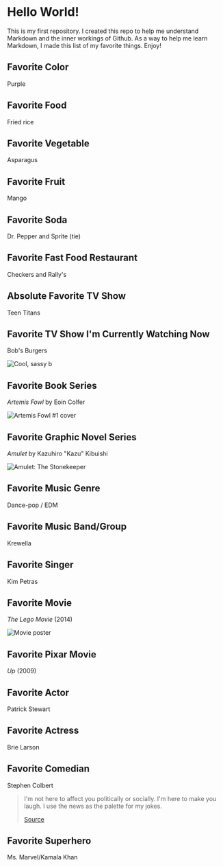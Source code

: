 # Hello World!

This is my first repository. I created this repo to help me understand Markdown and the inner workings of Github. As a way to help me learn Markdown, I made this list of my favorite things. Enjoy!

## Favorite Color

Purple

## Favorite Food

Fried rice

## Favorite Vegetable

Asparagus

## Favorite Fruit

Mango

## Favorite Soda

Dr. Pepper and Sprite (tie)

## Favorite Fast Food Restaurant

Checkers and Rally's

## Absolute Favorite TV Show

Teen Titans

## Favorite TV Show I'm Currently Watching Now

Bob's Burgers

![Cool, sassy b](https://media.giphy.com/media/3og0IMtZSSOSRsnR9m/source.gif)

## Favorite Book Series

_Artemis Fowl_ by Eoin Colfer

![Artemis Fowl #1 cover](https://vignette.wikia.nocookie.net/artemisfowl/images/3/37/Images-1.jpeg)

## Favorite Graphic Novel Series

_Amulet_ by Kazuhiro "Kazu" Kibuishi

![Amulet: The Stonekeeper](https://upload.wikimedia.org/wikipedia/en/5/5f/The_Stonekeeper.jpg)

## Favorite Music Genre

Dance-pop / EDM

## Favorite Music Band/Group

Krewella

## Favorite Singer

Kim Petras

## Favorite Movie

_The Lego Movie_ (2014)

![Movie poster](https://upload.wikimedia.org/wikipedia/en/1/10/The_Lego_Movie_poster.jpg)

## Favorite Pixar Movie

_Up_ (2009)

## Favorite Actor

Patrick Stewart

## Favorite Actress

Brie Larson

## Favorite Comedian

Stephen Colbert

> I'm not here to affect you politically or socially. I'm here to make you laugh. I use the news as the palette for my jokes.
>
> [Source](https://www.nj.com/entertainment/tv/2009/10/stephen_colbert_interview_s_pe.html)

## Favorite Superhero

Ms. Marvel/Kamala Khan

